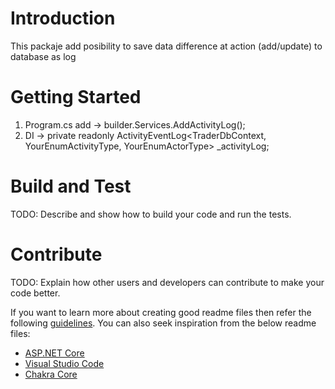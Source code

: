 # Introduction 
This packaje add posibility to save data difference at action (add/update) to database as log 

# Getting Started
1. Program.cs add -> builder.Services.AddActivityLog();
2. DI -> private readonly ActivityEventLog<TraderDbContext, YourEnumActivityType, YourEnumActorType> _activityLog;

# Build and Test
TODO: Describe and show how to build your code and run the tests. 

# Contribute
TODO: Explain how other users and developers can contribute to make your code better. 

If you want to learn more about creating good readme files then refer the following [guidelines](https://docs.microsoft.com/en-us/azure/devops/repos/git/create-a-readme?view=azure-devops). You can also seek inspiration from the below readme files:
- [ASP.NET Core](https://github.com/aspnet/Home)
- [Visual Studio Code](https://github.com/Microsoft/vscode)
- [Chakra Core](https://github.com/Microsoft/ChakraCore)
